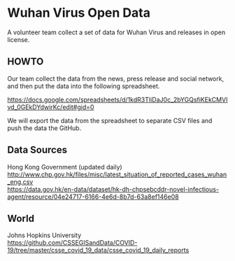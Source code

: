 Wuhan Virus Open Data
=====================

A volunteer team collect a set of data for Wuhan Virus and releases in open license.

HOWTO
-----

Our team collect the data from the news, press release and social network, and then put the data into the following spreadsheet.

https://docs.google.com/spreadsheets/d/1kdR3TIiDaJ0c_2bYGQsfiKEkCMVIvd_0GEkDYdwirKc/edit#gid=0

We will export the data from the spreadsheet to separate CSV files and push the data the GitHub.


Data Sources
------------
Hong Kong Government (updated daily)<br>
http://www.chp.gov.hk/files/misc/latest_situation_of_reported_cases_wuhan_eng.csv <br>
https://data.gov.hk/en-data/dataset/hk-dh-chpsebcddr-novel-infectious-agent/resource/04e24717-6166-4e6d-8b7d-63a8ef146e08

World
------
Johns Hopkins University<br>
https://github.com/CSSEGISandData/COVID-19/tree/master/csse_covid_19_data/csse_covid_19_daily_reports
